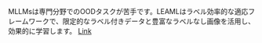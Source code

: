 MLLMsは専門分野でのOODタスクが苦手です。LEAMLはラベル効率的な適応フレームワークで、限定的なラベル付きデータと豊富なラベルなし画像を活用し、効果的に学習します。
[Link](http://arxiv.org/abs/2510.03232v1)

